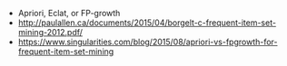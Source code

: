 * Apriori, Eclat, or FP-growth
* http://paulallen.ca/documents/2015/04/borgelt-c-frequent-item-set-mining-2012.pdf/
* https://www.singularities.com/blog/2015/08/apriori-vs-fpgrowth-for-frequent-item-set-mining
